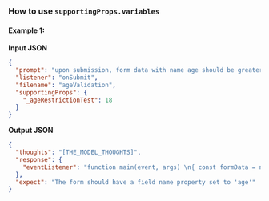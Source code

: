 ### How to use `supportingProps.variables`

#### Example 1:

**Input JSON**

```json
{
  "prompt": "upon submission, form data with name age should be greater then _ageRestrictionTest.",
  "listener": "onSubmit",
  "filename": "ageValidation",
  "supportingProps": {
    "_ageRestrictionTest": 18
  }
}
```

**Output JSON**

```json
{
  "thoughts": "[THE_MODEL_THOUGHTS]",
  "response": {
    "eventListener": "function main(event, args) \n{ const formData = new FormData(event.currentTarget);\n const age = formData.get('age');\n if(!age) \n{ console.error('age field not find');\n return; }\n const validAge = +age >= args._ageRestrictionTest;\n if(validAge) \n{ do somethign} \nelse \n{do something else} }"
  },
  "expect": "The form should have a field name property set to 'age'"
}
```
